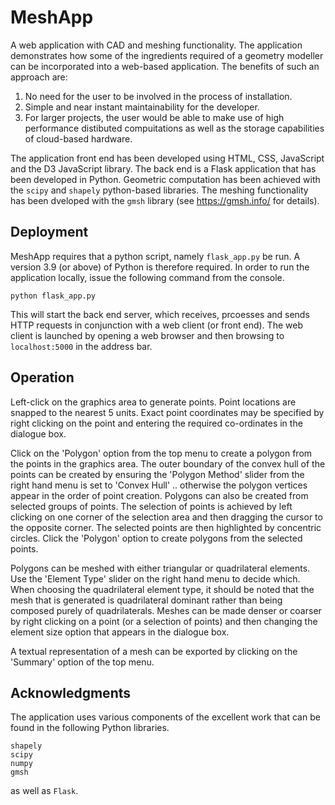 # MeshApp
A web application with CAD and meshing functionality.
The application demonstrates how some of the ingredients required of a geometry modeller can be incorporated into a web-based application. 
The benefits of such an approach are:

1.	No need for the user to be involved in the process of installation.
2.	Simple and near instant maintainability for the developer.
3.	For larger projects, the user would be able to make use of high performance distibuted compuitations as well as the storage capabilities of cloud-based hardware.

The application front end has been developed using HTML, CSS, JavaScript and the D3 JavaScript library. The back end is a Flask application that has been developed in Python. 
Geometric computation has been achieved with the ```scipy``` and ```shapely``` python-based libraries. The meshing functionality has been dveloped with the ```gmsh``` library 
(see https://gmsh.info/ for details).

## Deployment

MeshApp requires that a python script, namely ```flask_app.py``` be run. A version 3.9 (or above) of Python is therefore required.
In order to run the application locally, issue the following command from the console.

```python flask_app.py```

This will start the back end server, which receives, prcoesses and sends HTTP requests in conjunction with a web client (or front end). 
The web client is launched by opening a web browser and then browsing to ```localhost:5000``` in the address bar.


## Operation

Left-click on the graphics area to generate points. Point locations are snapped to the nearest 5 units. Exact point coordinates may be specified by right clicking
on the point and entering the required co-ordinates in the dialogue box.

<p>
Click on the 'Polygon' option from the top menu to create a polygon from the points in the graphics area. The outer boundary of the convex hull of the points can be created by ensuring 
the 'Polygon Method' slider from the right hand menu is set to 'Convex Hull' .. otherwise the polygon vertices appear in the order of point creation. 
Polygons can also be created from selected groups of points. The selection of points is achieved by left clicking on one corner of the selection area and then dragging the cursor
to the opposite corner. The selected points are then highlighted by concentric circles. Click the 'Polygon' option to create polygons from the selected points.
</p>
<p>
Polygons can be meshed with either triangular or quadrilateral elements. Use the 'Element Type' slider on the right hand menu to decide which. 
When choosing the quadrilateral element type, it should be noted that the mesh that is generated is quadrilateral dominant 
rather than being composed purely of quadrilaterals. Meshes can be made denser or coarser by right clicking on a point (or a selection of points) and then changing the element size
option that appears in the dialogue box.
</p>
A textual representation of a mesh can be exported by clicking on the 'Summary' option of the top menu.

## Acknowledgments

The application uses various components of the excellent work that can be found in the following Python libraries.
```
shapely
scipy
numpy
gmsh
```

as well as ```Flask```.